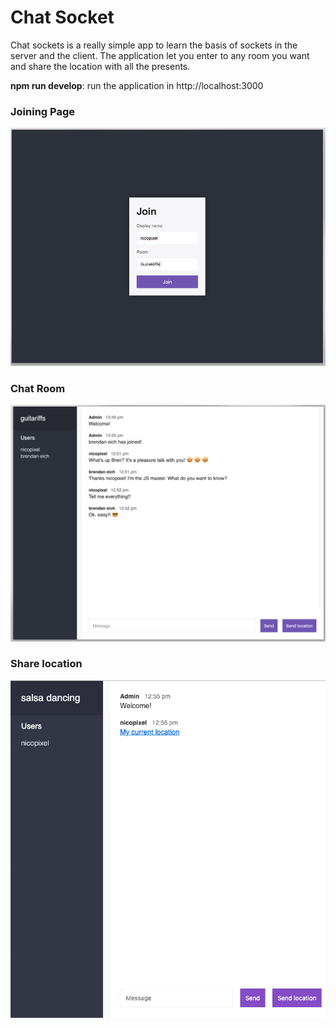

# Chat Socket
Chat sockets is a really simple app to learn the basis of sockets in the server and the client.
The application let you enter to any room you want and share the location with all the presents.

**npm run develop**: run the application in http://localhost:3000

### Joining Page

![](./docs/images/chat-joining-room.png)

### Chat Room

![](./docs/images/chat-room.png)

### Share location

![](./docs/images/chat-sending-location.png)


